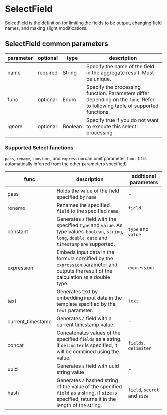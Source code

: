 # SelectField

SelectField is the definition for limiting the fields to be output, changing field names, and making slight modifications.

## SelectField common parameters

| parameter | optional | type    | description                                                                                                                  |
|-----------|----------|---------|------------------------------------------------------------------------------------------------------------------------------|
| name      | required | String  | Specify the name of the field in the aggregate result. Must be unique.                                                       |
| func      | optional | Enum    | Specify the processing function. Parameters differ depending on the `func`. Refer to following table of supported functions. |
| ignore    | optional | Boolean | Specify true if you do not want to execute this select processing                                                            |

### Supported Select functions

`pass`, `rename`, `constant`, and `expression` can omit parameter `func`.
(It is automatically inferred from the other parameters specified)

| func              | description                                                                                                                                           | additional parameters        |
|-------------------|-------------------------------------------------------------------------------------------------------------------------------------------------------|------------------------------|
| pass              | Holds the value of the field specified by `name`                                                                                                      | -                            |
| rename            | Renames the specified `field` to the specified `name`.                                                                                                | `field`                      |
| constant          | Generates a field with the specified `type` and `value`. As type values, `boolean`, `string`, `long`, `double`, `date` and `timestamp` are supported. | `type` and `value`           |
| expression        | Embeds input data in the formula specified by the `expression` parameter and outputs the result of the calculation as a double type.                  | `expression`                 |
| text              | Generates text by embedding input data in the template specified by the `text` parameter.                                                             | `text`                       |
| current_timestamp | Generates a field with a current timestamp value                                                                                                      | -                            |
| concat            | Concatenates values of the specified `fields` as a string. if `delimiter` is specified, it will be combined using the value.                          | `fields`, `delimiter`        |
| uuid              | Generates a field with uuid string value                                                                                                              | -                            |
| hash              | Generates a hashed string of the value of the specified `field` as a string. if `size` is specified, returns it in the length of the string.          | `field`, `secret` and `size` |
